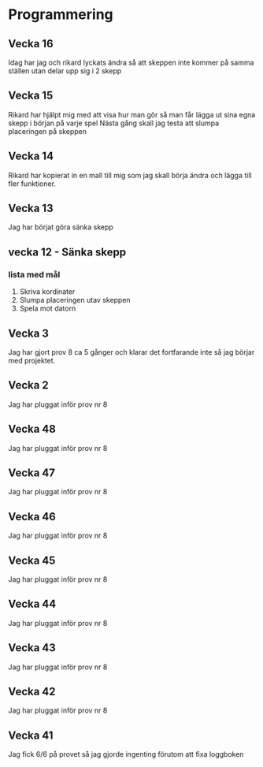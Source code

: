 # Programmering
## Vecka 16
Idag har jag och rikard lyckats ändra så att skeppen inte kommer på samma ställen utan delar upp sig i 2 skepp

## Vecka 15 
Rikard har hjälpt mig med att visa hur man gör så man får lägga ut sina egna skepp i början på varje spel
Nästa gång skall jag testa att slumpa placeringen på skeppen

## Vecka 14
Rikard har kopierat in en mall till mig som jag skall börja ändra och lägga till fler funktioner. 

## Vecka 13
Jag har börjat göra sänka skepp

## vecka 12 - Sänka skepp

### lista med mål

1. Skriva kordinater
2. Slumpa placeringen utav skeppen
3. Spela mot datorn

## Vecka 3
Jag har gjort prov 8 ca 5 gånger och klarar det fortfarande inte så jag börjar med projektet. 

## Vecka 2
Jag har pluggat inför prov nr 8 

## Vecka 48
Jag har pluggat inför prov nr 8 

## Vecka 47
Jag har pluggat inför prov nr 8 

## Vecka 46
Jag har pluggat inför prov nr 8 

## Vecka 45
Jag har pluggat inför prov nr 8 

## Vecka 44
Jag har pluggat inför prov nr 8 

## Vecka 43
Jag har pluggat inför prov nr 8 

## Vecka 42
Jag har pluggat inför prov nr 8 

## Vecka 41
Jag fick 6/6 på provet så jag gjorde ingenting förutom att fixa loggboken
